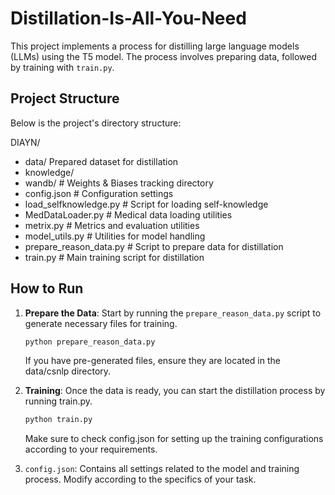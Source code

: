 # Distillation-Is-All-You-Need

This project implements a process for distilling large language models (LLMs) using the T5 model. The process involves preparing data, followed by training with `train.py`.

## Project Structure

Below is the project's directory structure:

DIAYN/
+ data/ Prepared dataset for distillation
+ knowledge/
+ wandb/ # Weights & Biases tracking directory
+ config.json # Configuration settings
+ load_selfknowledge.py # Script for loading self-knowledge
+ MedDataLoader.py # Medical data loading utilities
+ metrix.py # Metrics and evaluation utilities
+ model_utils.py # Utilities for model handling
+ prepare_reason_data.py # Script to prepare data for distillation
+ train.py # Main training script for distillation



## How to Run

1. **Prepare the Data**: Start by running the `prepare_reason_data.py` script to generate necessary files for training.

   ```bash
   python prepare_reason_data.py
   ```
   If you have pre-generated files, ensure they are located in the data/csnlp directory.
   
2. **Training**: Once the data is ready, you can start the distillation process by running train.py.
   ```bash
   python train.py
   ```
   Make sure to check config.json for setting up the training configurations according to your requirements.

3. `config.json`: Contains all settings related to the model and training process. Modify according to the specifics of your task.
   
   
